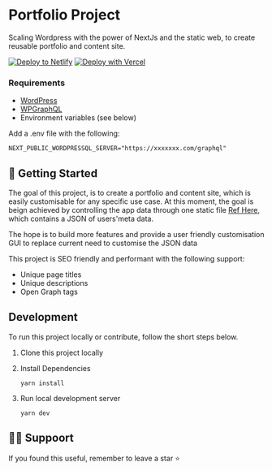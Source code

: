 # Portfolio Project

Scaling Wordpress with the power of NextJs and the static web, to create reusable portfolio and content site.

[![Deploy to Netlify](https://www.netlify.com/img/deploy/button.svg)](https://app.netlify.com/start/deploy?repository=https://github.com/raph941/portfolio.git) [![Deploy with Vercel](https://vercel.com/button)](https://vercel.com/new/clone?repository-url=https://github.com/raph941/portfolio.git)

### Requirements

- [WordPress](https://wordpress.org/)
- [WPGraphQL](https://www.wpgraphql.com/)
- Environment variables (see below)

Add a .env file with the following:

```
NEXT_PUBLIC_WORDPRESSQL_SERVER="https://xxxxxxx.com/graphql"
```

## 🚀 Getting Started

The goal of this project, is to create a portfolio and content site, which is easily customisable for any specific use case.
At this moment, the goal is beign achieved by controlling the app data through one static file [Ref Here](https://github.com/raph941/portfolio/blob/1a0739a8d80ff948482f86e9462e3dad3a9f2300/data/userData.ts), which contains a JSON of users'meta data.

The hope is to build more features and provide a user friendly customisation GUI to replace current need to customise the JSON data

This project is SEO friendly and performant with the following support:

- Unique page titles
- Unique descriptions
- Open Graph tags

## Development

To run this project locally or contribute, follow the short steps below.

1. Clone this project locally
2. Install Dependencies

   ```
   yarn install
   ```

3. Run local development server

   ```
   yarn dev
   ```

## 🏋️‍♂️ Suppoort

If you found this useful, remember to leave a star ⭐️
